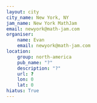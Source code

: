 ```yaml
---
layout: city
city_name: New York, NY
jam_name: New York MathJam
email: newyork@math-jam.com
organiser:
    name: Evan
    email: newyork@math-jam.com
location:
    group: north-america
    pub_name: "?"
    description: "?"
    url: ?
    lon: 0
    lat: 0
hiatus: True
---
```

